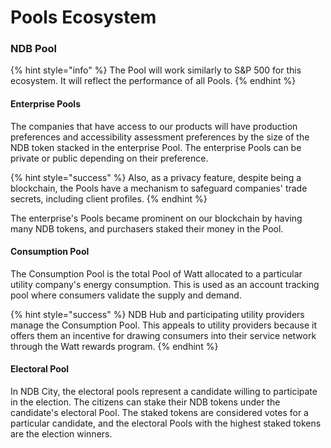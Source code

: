 # Pools Ecosystem

### NDB Pool <a href="#_toc98954643" id="_toc98954643"></a>

{% hint style="info" %}
The Pool will work similarly to S\&P 500 for this ecosystem. It will reflect the performance of all Pools.
{% endhint %}

#### Enterprise Pools <a href="#_toc98954644" id="_toc98954644"></a>

The companies that have access to our products will have production preferences and accessibility assessment preferences by the size of the NDB token stacked in the enterprise Pool. The enterprise Pools can be private or public depending on their preference.

{% hint style="success" %}
Also, as a privacy feature, despite being a blockchain, the Pools have a mechanism to safeguard companies' trade secrets, including client profiles.
{% endhint %}

The enterprise's Pools became prominent on our blockchain by having many NDB tokens, and purchasers staked their money in the Pool.

#### Consumption Pool <a href="#_toc98954645" id="_toc98954645"></a>

The Consumption Pool is the total Pool of Watt allocated to a particular utility company's energy consumption. This is used as an account tracking pool where consumers validate the supply and demand.

{% hint style="success" %}
NDB Hub and participating utility providers manage the Consumption Pool. This appeals to utility providers because it offers them an incentive for drawing consumers into their service network through the Watt rewards program.
{% endhint %}

#### Electoral Pool <a href="#_toc98954646" id="_toc98954646"></a>

In NDB City, the electoral pools represent a candidate willing to participate in the election. The citizens can stake their NDB tokens under the candidate's electoral Pool. The staked tokens are considered votes for a particular candidate, and the electoral Pools with the highest staked tokens are the election winners.
